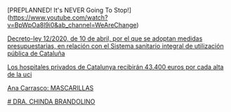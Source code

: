 [PREPLANNED! It's NEVER Going To Stop!] (https://www.youtube.com/watch?v=BpWpOa8l9i0&ab_channel=WeAreChange) 

[Decreto-ley 12/2020, de 10 de abril, por el que se adoptan medidas presupuestarias, en relación con el Sistema sanitario integral de utilización pública de Cataluña](https://www.boe.es/diario_boe/txt.php?id=BOE-A-2020-5649)

 [Los hospitales privados de Catalunya recibirán 43.400 euros por cada alta de la uci](https://www.elperiodico.com/es/sociedad/20200420/hospitales-privados-43400-euros-govern-alta-uci-coronavirus-7934035)
 
 [ Ana Carrasco: MASCARILLAS](https://www.youtube.com/watch?v=M81oygDbYdA&ab_channel=C%C3%ADrculodeBellasArtes)
 
[# DRA. CHINDA BRANDOLINO](https://odysee.com/@ElPatriota1776:b/living-acoustic-viper:4?&sunset=lbrytv)


[]()
[]()
[]()
[]()
[]()
[]()
[]()
[]()
[]()
[]()
[]()